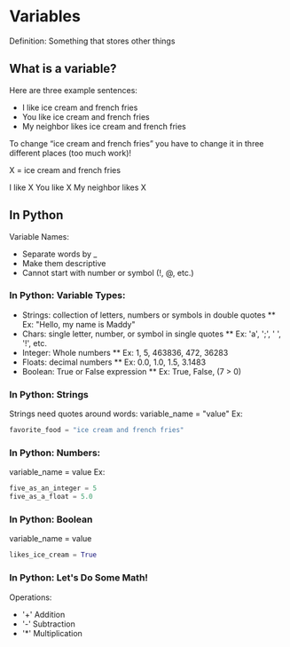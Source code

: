 # Variables
Definition: Something that stores other things
## What is a variable? 
Here are three example sentences: 

* I like ice cream and french fries
* You like ice cream and french fries
* My neighbor likes ice cream and french fries

To change “ice cream and french fries” you have to change it in three different places (too much work)!

X = ice cream and french fries

I like X
You like X
My neighbor likes X

## In Python
Variable Names:
* Separate words by _
* Make them descriptive
* Cannot start with number or symbol (!, @, etc.)

### In Python: Variable Types:
* Strings: collection of letters, numbers or symbols in double quotes
** Ex: "Hello, my name is Maddy"
* Chars: single letter, number, or symbol in single quotes
** Ex: 'a', ';', ' ', '!', etc.
* Integer: Whole numbers
** Ex: 1, 5, 463836, 472, 36283
* Floats: decimal numbers
** Ex: 0.0, 1.0, 1.5, 3.1483
* Boolean: True or False expression
** Ex: True, False, (7 > 0)

### In Python: Strings
Strings need quotes around words:
variable_name = "value"
Ex:
```python
favorite_food = "ice cream and french fries"
```
### In Python: Numbers:
variable_name = value
Ex:
```python
five_as_an_integer = 5
five_as_a_float = 5.0
```
### In Python: Boolean
variable_name = value
```python
likes_ice_cream = True
```
### In Python: Let's Do Some Math!
Operations:
* '+' Addition
* '-' Subtraction
* '*' Multiplication
